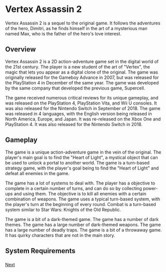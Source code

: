 # Vertex Assassin 2

Vertex Assassin 2 is a sequel to the original game. It follows the adventures of the hero, Dimitri, as he finds himself in the art of a mysterious man named Max, who is the father of the hero's love interest.

## Overview

Vertex Assassin 2 is a 2D action-adventure game set in the digital world of the 21st century. The player is a new student of the art of "Vertex", the magic that lets you appear as a digital clone of the original. The game was originally released for the Gameboy Advance in 2007, but was released for the PlayStation 4 in December of the same year. The game was developed by the same company that developed the previous game, Supercell.

The game received numerous critical reviews for its unique gameplay, and was released on the PlayStation 4, PlayStation Vita, and Wii U consoles. It was also released for the Nintendo Switch in September of 2018. The game was released in 4 languages, with the English version being released in North America, Europe, and Japan. It was re-released on the Xbox One and PlayStation 4. It was also released for the Nintendo Switch in 2018.

## Gameplay

The game is a unique action-adventure game in the vein of the original. The player's main goal is to find the "Heart of Light", a mystical object that can be used to unlock a portal to another world. The game is a turn-based strategy game, with the player's goal being to find the "Heart of Light" and defeat all enemies in the game.

The game has a lot of systems to deal with. The player has a objective to complete in a certain number of turns, and can do so by collecting power-ups and using them. The objective is to kill all enemies with a certain combination of weapons. The game uses a typical turn-based system, with the player's turn at the beginning of every round. Combat is a turn-based system similar to Star Wars: Knights of the Old Republic.

The game is a bit of a dark-themed game. The game has a number of dark themes. The game has a large number of dark-themed weapons. The game has a large number of deadly traps. The game is a bit of a throwaway game. It has quirky characters that are not in the main story.

## System Requirements

###

[Next](069.md)